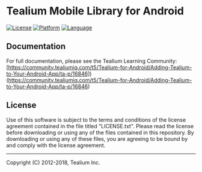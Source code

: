 # Tealium Mobile Library for Android

[![License](https://img.shields.io/badge/license-Proprietary-blue.svg?style=flat
            )](https://github.com/Tealium/tealium-java/blob/master/LICENSE.txt)
[![Platform](https://img.shields.io/badge/Platform-Android-lightgrey.svg?style=flat
             )](https://developer.android.com/guide/index.html)
[![Language](https://img.shields.io/badge/Language-Java-orange.svg?style=flat
             )](https://developer.android.com/reference/packages.html) 

## Documentation
For full documentation, please see the Tealium Learning Community:
[https://community.tealiumiq.com/t5/Tealium-for-Android/Adding-Tealium-to-Your-Android-App/ta-p/16846])(https://community.tealiumiq.com/t5/Tealium-for-Android/Adding-Tealium-to-Your-Android-App/ta-p/16846)       

## License
Use of this software is subject to the terms and conditions of the license agreement contained in the file titled "LICENSE.txt".  Please read the license before downloading or using any of the files contained in this repository. By downloading or using any of these files, you are agreeing to be bound by and comply with the license agreement.

 
---
Copyright (C) 2012-2018, Tealium Inc.

